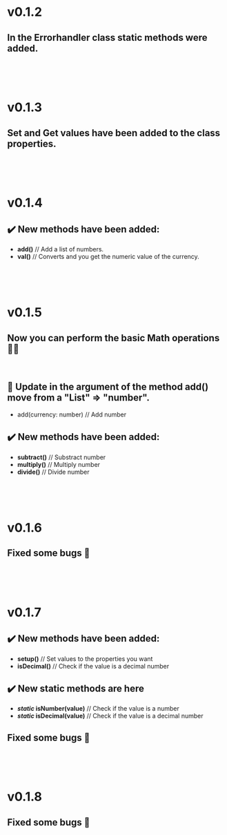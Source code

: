 # **v0.1.2**

## In the **Errorhandler** class **static** methods were added.

<br>
<br>
<br>

# **v0.1.3**

## **Set** and **Get** values have been added to the class properties.

<br>
<br>
<br>

# **v0.1.4**

## ✔️ **New** methods have been added:

- **add()** // Add a list of numbers.
- **val()** // Converts and you get the numeric value of the
  currency.

<br>
<br>
<br>

# **v0.1.5**

## Now you can perform the basic Math operations 🧐💯

<br>

## 🔄 **Update** in the argument of the method **add()** move from a "List" => "number".

- add(currency: number) // Add number

## ✔️ **New** methods have been added:

- **subtract()** // Substract number
- **multiply()** // Multiply number
- **divide()** // Divide number

<br>
<br>
<br>

# **v0.1.6**

## Fixed some bugs 🐞

<br>
<br>
<br>

# **v0.1.7**

## ✔️ **New** methods have been added:

- **setup()** // Set values to the properties you want
- **isDecimal()** // Check if the value is a decimal number

## ✔️ **New** static methods are here

- **_static_ isNumber(value)** // Check if the value is a
  number
- **_static_ isDecimal(value)** // Check if the value is a
  decimal number

## Fixed some bugs 🐞

<br>
<br>
<br>

# **v0.1.8**

## Fixed some bugs 🐞
